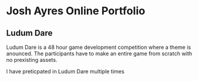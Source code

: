 # Josh Ayres Online Portfolio

## Ludum Dare
Ludum Dare is a 48 hour game development competition where a theme is anounced.
The participants have to make an entire game from scratch with no prexisting assets.

I have preticpated in Ludum Dare multiple times
